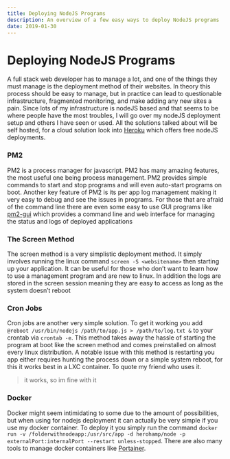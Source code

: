 ```yaml
---
title: Deploying NodeJS Programs
description: An overview of a few easy ways to deploy NodeJS programs
date: 2019-01-30
---
```

# Deploying NodeJS Programs

A full stack web developer has to manage a lot, and one of the things they must manage is the deployment method of their websites. In theory this process should be easy to manage, but in practice can lead to questionable infrastructure, fragmented monitoring, and make adding any new sites a pain. Since lots of my infrastructure is nodeJS based and that seems to be where people have the most troubles, I will go over my nodeJS deployment setup and others I have seen or used. All the solutions talked about will be self hosted, for a cloud solution look into [Heroku](https://www.heroku.com/home) which offers free nodeJS deployments.

### PM2

PM2 is a process manager for javascript. PM2 has many amazing features, the most useful one being process management. PM2 provides simple commands to start and stop programs and will even auto-start programs on boot. Another key feature of PM2 is its per app log management making it very easy to debug and see the issues in programs. For those that are afraid of the command line there are even some easy to use GUI programs like [pm2-gui](https://github.com/Tjatse/pm2-gui) which provides a command line and web interface for managing the status and logs of deployed applications


### The Screen Method

The screen method is a very simplistic deployment method. It simply involves running the linux command `screen -S <websitename>` then starting up your application. It can be useful for those who don’t want to learn how to use a management program and are new to linux. In addition the logs are stored in the screen session meaning they are easy to access as long as the system doesn’t reboot

### Cron Jobs

Cron jobs are another very simple solution. To get it working you add `@reboot /usr/bin/nodejs /path/to/app.js > /path/to/log.txt &` to your crontab via `crontab -e`. This method takes away the hassle of starting the program at boot like the screen method and comes preinstalled on almost every linux distribution. A notable issue with this method is restarting you app either requires hunting the process down or a simple system reboot, for this it works best in a LXC container. To quote my friend who uses it.

>it works, so im fine with it


### Docker

Docker might seem intimidating to some due to the amount of possibilities, but when using for nodejs deployment it can actually be very simple if you use my docker container. To deploy it you simply run the command `docker run -v /folderwithnodeapp:/usr/src/app -d herohamp/node -p externalPort:internalPort --restart unless-stopped`. There are also many tools to manage docker containers like [Portainer](https://www.portainer.io/).

